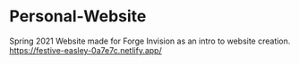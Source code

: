 # Personal-Website
Spring 2021
Website made for Forge Invision as an intro to website creation.
https://festive-easley-0a7e7c.netlify.app/
